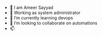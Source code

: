 - 👋 I am Ameer Sayyad  
- 👀 Working as system administrator
- 🌱 I’m currently learning devops
- 💞️ I’m looking to collaborate on automations
- 📫

<!---
ameersayyed/ameersayyed is a ✨ special ✨ repository because its `README.md` (this file) appears on your GitHub profile.
You can click the Preview link to take a look at your changes.
--->

